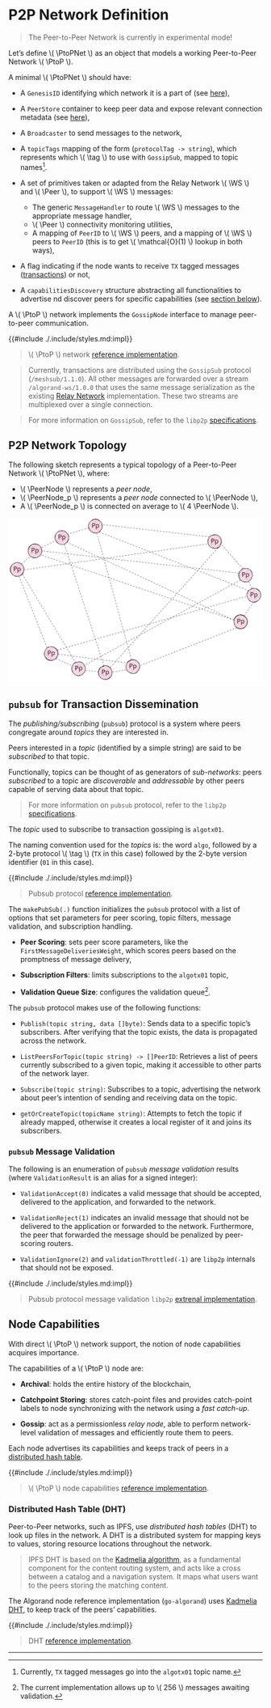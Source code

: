 $$
\newcommand \WS {\mathrm{WS}}
\newcommand \PtoP {\mathrm{P2P}}
\newcommand \PtoPNet {\mathcal{N}_P}
\newcommand \Peer {\mathrm{Peer}}
\newcommand \tag {\mathrm{tag}}
\newcommand \PeerNode {\mathcal{P}}
$$

# P2P Network Definition

> The Peer-to-Peer Network is currently in experimental mode!

Let’s define \\( \PtoPNet \\) as an object that models a working Peer-to-Peer Network \\( \PtoP \\).

A minimal \\( \PtoPNet \\) should have:

- A `GenesisID` identifying which network it is a part of (see [here](ledger.md#genesis-identifier)),

- A `PeerStore` container to keep peer data and expose relevant connection metadata (see [here](./network-nn-peer-management.md)),

- A `Broadcaster` to send messages to the network,

- A `topicTags` mapping of the form (`protocolTag -> string`), which represents
which \\( \tag \\) to use with `GossipSub`, mapped to topic names[^1].

- A set of primitives taken or adapted from the Relay Network \\( \WS \\) and 
\\( \Peer \\), to support \\( \WS \\) messages: 
  - The generic `MessageHandler` to route \\( \WS \\) messages to the appropriate
    message handler,
  - \\( \Peer \\) connectivity monitoring utilities,
  - A mapping of `PeerID` to \\( \WS \\) peers, and a mapping of \\( \WS \\) peers
  to `PeerID` (this is to get \\( \mathcal{O}(1) \\) lookup in both ways),

- A flag indicating if the node wants to receive `TX` tagged messages ([transactions](ledger.md#transactions)) or not,

- A `capabilitiesDiscovery` structure abstracting all functionalities to advertise 
nd discover peers for specific capabilities (see [section below](#capabilities)).

A \\( \PtoP \\) network implements the `GossipNode` interface to manage peer-to-peer communication.

{{#include ./.include/styles.md:impl}}
> \\( \PtoP \\) network [reference implementation](https://github.com/algorand/go-algorand/blob/8c5fd6301ff57b69c5e2709aa1bf76e48def7566/network/p2pNetwork.go#L52).

> Currently, transactions are distributed using the `GossipSub` protocol (`/meshsub/1.1.0`).
> All other messages are forwarded over a stream `/algorand-ws/1.0.0` that uses the
> same message serialization as the existing [Relay Network](./network-nn-definitions-ws.md)
> implementation. These two streams are multiplexed over a single connection.

> For more information on `GossipSub`, refer to the `libp2p` [specifications](https://docs.libp2p.io/concepts/pubsub/overview/).

## P2P Network Topology

The following sketch represents a typical topology of a Peer-to-Peer Network \\( \PtoPNet \\),
where:

- \\( \PeerNode \\) represents a _peer node_,
- \\( \PeerNode_p \\) represents a _peer node_ connected to \\( \PeerNode \\),
- A \\( \PeerNode_p \\) is connected on average to \\( 4 \PeerNode \\).

![P2P Network Topology](.images/network-p2p-topology.svg "P2P Network Topology")

## `pubsub` for Transaction Dissemination

The _publishing/subscribing_ (`pubsub`) protocol is a system where peers congregate
around _topics_ they are interested in.

Peers interested in a _topic_ (identified by a simple string) are said to be _subscribed_
to that topic.

Functionally, topics can be thought of as generators of _sub-networks_: peers _subscribed_
to a topic are _discoverable_ and _addressable_ by other peers capable of serving
data about that topic.

> For more information on `pubsub` protocol, refer to the `libp2p` [specifications](https://docs.libp2p.io/concepts/pubsub/overview/).

The _topic_ used to subscribe to transaction gossiping is `algotx01`.

The naming convention used for the _topics_ is: the word `algo`, followed by a 2-byte
protocol \\( \tag \\) (`TX` in this case) followed by the 2-byte version identifier
(`01` in this case).

{{#include ./.include/styles.md:impl}}
> Pubsub protocol [reference implementation](https://github.com/algorand/go-algorand/blob/8c5fd6301ff57b69c5e2709aa1bf76e48def7566/network/p2p/pubsub.go).

The `makePubSub(.)` function initializes the `pubsub` protocol with a list of options
that set parameters for peer scoring, topic filters, message validation, and subscription
handling.

- **Peer Scoring**: sets peer score parameters, like the `FirstMessageDeliveriesWeight`,
which scores peers based on the promptness of message delivery,

- **Subscription Filters**: limits subscriptions to the `algotx01` topic,

- **Validation Queue Size**: configures the validation queue[^2].

The `pubsub` protocol makes use of the following functions:

- `Publish(topic string, data []byte)`: Sends data to a specific topic’s subscribers.
After verifying that the topic exists, the data is propagated across the network.

- `ListPeersForTopic(topic string) -> []PeerID`: Retrieves a list of peers currently
subscribed to a given topic, making it accessible to other parts of the network layer.

- `Subscribe(topic string)`: Subscribes to a topic, advertising the network about
peer’s intention of sending and receiving data on the topic.

- `getOrCreateTopic(topicName string)`: Attempts to fetch the topic if already mapped,
otherwise it creates a local register of it and joins its subscribers.

### `pubsub` Message Validation

The following is an enumeration of `pubsub` _message validation_ results (where
`ValidationResult` is an alias for a signed integer):

- `ValidationAccept(0)` indicates a valid message that should be accepted, delivered
to the application, and forwarded to the network.

- `ValidationReject(1)` indicates an invalid message that should not be delivered
to the application or forwarded to the network. Furthermore, the peer that forwarded
the message should be penalized by peer-scoring routers.

- `ValidationIgnore(2)` and `validationThrottled(-1)` are `libp2p` internals that
should not be exposed.

{{#include ./.include/styles.md:impl}}
> Pubsub protocol message validation `libp2p` [extrenal implementation](https://github.com/libp2p/go-libp2p-pubsub/blob/c06df2f9a38e9382e644b241adf0e96e5ca00955/validation.go#L38C1-L52C2).

## Node Capabilities

With direct \\( \PtoP \\) network support, the notion of node capabilities acquires
importance.

The capabilities of a \\( \PtoP \\) node are:

- **Archival**: holds the entire history of the blockchain,

- **Catchpoint Storing**: stores catch-point files and provides catch-point labels
to node synchronizing with the network using a _fast catch-up_.

- **Gossip**: act as a permissionless _relay node_, able to perform network-level
validation of messages and efficiently route them to peers.

Each node advertises its capabilities and keeps track of peers in a [distributed hash table](#distributed-hash-table-dht).

{{#include ./.include/styles.md:impl}}
> \\( \PtoP \\) node capabilities [reference implementation](https://github.com/algorand/go-algorand/blob/ce9b2b0870043ef9d89be9ccf5cda0c42e3af70c/network/p2p/capabilities.go).

### Distributed Hash Table (DHT)

Peer-to-Peer networks, such as IPFS, use _distributed hash tables_ (DHT) to look
up files in the network. A DHT is a distributed system for mapping keys to values,
storing resource locations throughout the network.

> IPFS DHT is based on the [Kadmelia algorithm](https://docs.ipfs.tech/concepts/dht/#kademlia),
> as a fundamental component for the content routing system, and acts like a cross
> between a catalog and a navigation system. It maps what users want to the peers
> storing the matching content.

The Algorand node reference implementation (`go-algorand`) uses [Kadmelia DHT](https://github.com/libp2p/go-libp2p-kad-dht),
to keep track of the peers’ capabilities.

{{#include ./.include/styles.md:impl}}
> DHT [reference implementation](https://github.com/algorand/go-algorand/blob/df0613a04432494d0f437433dd1efd02481db838/network/p2p/dht/dht.go).

---

[^1]: Currently, `TX` tagged messages go into the `algotx01` topic name.

[^2]: The current implementation allows up to \\( 256 \\) messages awaiting validation.